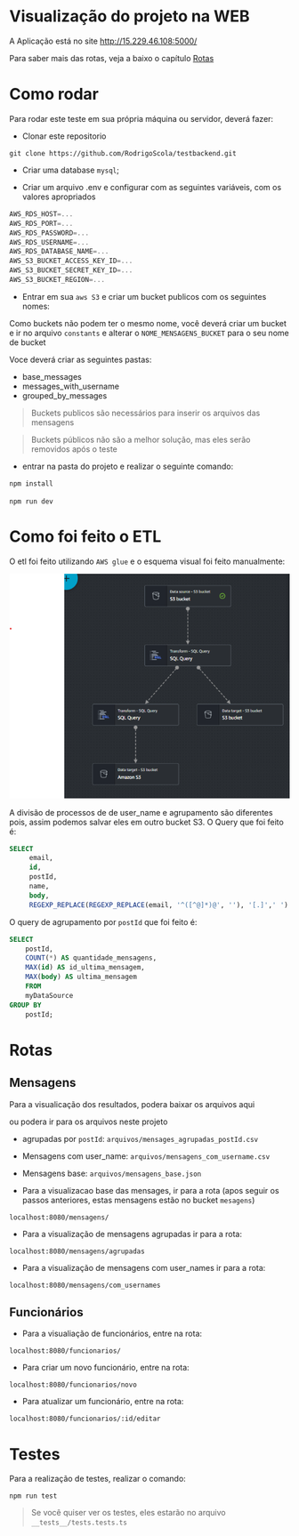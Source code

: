 # Visualização do projeto na WEB

A Aplicação está no site http://15.229.46.108:5000/

Para saber mais das rotas, veja a baixo o capítulo [Rotas](#Rotas)

# Como rodar

Para rodar este teste em sua própria máquina ou servidor, deverá fazer:

- Clonar este repositorio

```
git clone https://github.com/RodrigoScola/testbackend.git
```

- Criar uma database `mysql`;

- Criar um arquivo .env e configurar com as seguintes variáveis, com os valores apropriados

```js
AWS_RDS_HOST=...
AWS_RDS_PORT=...
AWS_RDS_PASSWORD=...
AWS_RDS_USERNAME=...
AWS_RDS_DATABASE_NAME=...
AWS_S3_BUCKET_ACCESS_KEY_ID=...
AWS_S3_BUCKET_SECRET_KEY_ID=...
AWS_S3_BUCKET_REGION=...
```

- Entrar em sua `aws S3` e criar um bucket publicos com os seguintes nomes:

Como buckets não podem ter o mesmo nome, você deverá criar um bucket e ir no arquivo `constants` e alterar o `NOME_MENSAGENS_BUCKET` para o seu nome de bucket

Voce deverá criar as seguintes pastas:

- base_messages
- messages_with_username
- grouped_by_messages

> Buckets publicos são necessários para inserir os arquivos das mensagens

> Buckets públicos não são a melhor solução, mas eles serão removidos após o teste

- entrar na pasta do projeto e realizar o seguinte comando:

```
npm install

npm run dev
```

# Como foi feito o ETL

O etl foi feito utilizando `AWS glue` e o esquema visual foi feito manualmente:

![Aws Glue](imagens/awsglue.png)

A divisão de processos de de user_name e agrupamento são diferentes pois, assim podemos salvar eles em outro bucket S3. O Query que foi feito é:

```sql
SELECT
     email,
     id,
     postId,
     name,
     body,
     REGEXP_REPLACE(REGEXP_REPLACE(email, '^([^@]*)@', ''), '[.]',' ') as user_name from myDataSource
```

O query de agrupamento por `postId` que foi feito é:

```sql
SELECT
    postId,
    COUNT(*) AS quantidade_mensagens,
    MAX(id) AS id_ultima_mensagem,
    MAX(body) AS ultima_mensagem
    FROM
    myDataSource
GROUP BY
    postId;

```

# Rotas

## Mensagens

Para a visualicação dos resultados, podera baixar os arquivos aqui

ou podera ir para os arquivos neste projeto

- agrupadas por `postId`: `arquivos/mensages_agrupadas_postId.csv`

- Mensagens com user_name: `arquivos/mensagens_com_username.csv`

- Mensagens base: `arquivos/mensagens_base.json`

- Para a visualizacao base das mensages, ir para a rota (apos seguir os passos anteriores, estas mensagens estão no bucket `mesagens`)

```
localhost:8080/mensagens/
```

- Para a visualização de mensagens agrupadas ir para a rota:

```
localhost:8080/mensagens/agrupadas
```

- Para a visualização de mensagens com user_names ir para a rota:

```
localhost:8080/mensagens/com_usernames
```

## Funcionários

- Para a visualiação de funcionários, entre na rota:

```
localhost:8080/funcionarios/
```

- Para criar um novo funcionário, entre na rota:

```
localhost:8080/funcionarios/novo
```

- Para atualizar um funcionário, entre na rota:

```
localhost:8080/funcionarios/:id/editar
```

# Testes

Para a realização de testes, realizar o comando:

```
npm run test
```

> Se você quiser ver os testes, eles estarão no arquivo `__tests__/tests.tests.ts`
